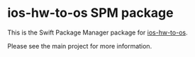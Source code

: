 # ios-hw-to-os SPM package

This is the Swift Package Manager package for [ios-hw-to-os](https://github.com/bes/ios-hw-to-os).

Please see the main project for more information.